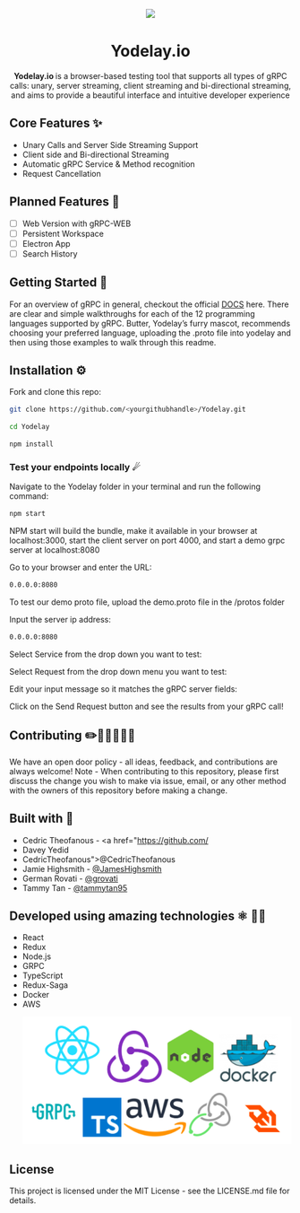 <p align="center">
  <img src="./src/assets/logo_gif.gif" />
</p>
<h1 align="center">Yodelay.io </h1>

<p align="center">
  <b>Yodelay.io </b> is a browser-based testing tool that supports all types of gRPC calls: unary, server streaming, client streaming and bi-directional streaming, and aims to provide a beautiful interface and intuitive developer experience
</p>

## Core Features ✨

- Unary Calls and Server Side Streaming Support
- Client side and Bi-directional Streaming
- Automatic gRPC Service & Method recognition
- Request Cancellation

## Planned Features 🚧

- [ ] Web Version with gRPC-WEB
- [ ] Persistent Workspace
- [ ] Electron App
- [ ] Search History

## Getting Started 🚀

For an overview of gRPC in general, checkout the official [DOCS](https://grpc.io/docs/) here. There are clear and simple walkthroughs for each of the 12 programming languages supported by gRPC. Butter, Yodelay’s furry mascot, recommends choosing your preferred language, uploading the .proto file into yodelay and then using those examples to walk through this readme.

## Installation ⚙

Fork and clone this repo:

```sh
git clone https://github.com/<yourgithubhandle>/Yodelay.git
```

```sh
cd Yodelay
```

```sh
npm install
```

### Test your endpoints locally ☄

Navigate to the Yodelay folder in your terminal and run the following command:

```sh
npm start
```

NPM start will build the bundle, make it available in your browser at localhost:3000, start the client server on port 4000, and start a demo grpc server at localhost:8080

Go to your browser and enter the URL:

```sh
0.0.0.0:8080
```

To test our demo proto file, upload the demo.proto file in the /protos folder

Input the server ip address:

```sh
0.0.0.0:8080
```

Select Service from the drop down you want to test:

Select Request from the drop down menu you want to test:

Edit your input message so it matches the gRPC server fields:

Click on the Send Request button and see the results from your gRPC call!

## Contributing ✏️👩‍💻👨‍💻📓

We have an open door policy - all ideas, feedback, and contributions are always welcome!
Note - When contributing to this repository, please first discuss the change you wish to make via issue, email, or any other method with the owners of this repository before making a change.

## Built with 💛

- Cedric Theofanous - <a href="https://github.com/
- Davey Yedid
- CedricTheofanous">@CedricTheofanous</a>
- Jamie Highsmith - <a href="https://github.com/JamesHighsmith">@JamesHighsmith</a>
- German Rovati - <a href="https://github.com/grovati">@grovati</a>
- Tammy Tan - <a href="https://github.com/tammytan95">@tammytan95</a>

## Developed using amazing technologies ⚛ 🐳🚢

- React
- Redux
- Node.js
- GRPC
- TypeScript
- Redux-Saga
- Docker
- AWS
  <p float="left">
    <img src="./src/assets/technologies.png" width="600"/>
  </p>

## License

This project is licensed under the MIT License - see the LICENSE.md file for details.
